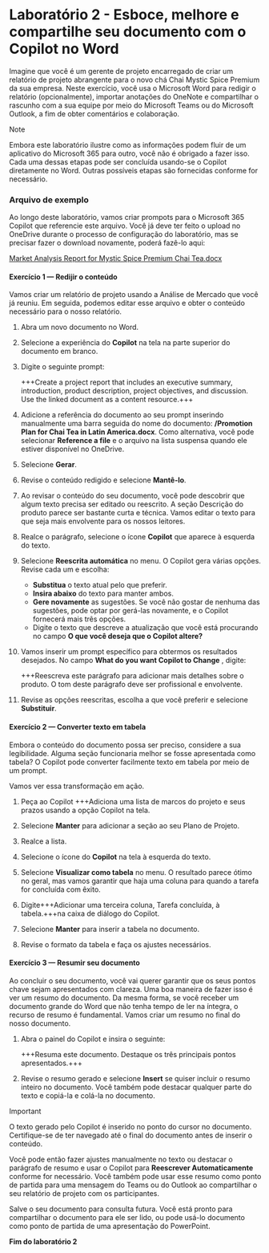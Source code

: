 # Laboratório 2 - Esboce, melhore e compartilhe seu documento com o Copilot no Word

Imagine que você é um gerente de projeto encarregado de criar um relatório de projeto abrangente para o novo chá Chai Mystic Spice Premium da sua empresa. Neste exercício, você usa o Microsoft Word para redigir o relatório (opcionalmente), importar anotações do OneNote e compartilhar o rascunho com a sua equipe por meio do Microsoft Teams ou do Microsoft Outlook, a fim de obter comentários e colaboração.

> [!NOTE]
> Embora este laboratório ilustre como as informações podem fluir de um aplicativo do Microsoft 365 para outro, você não é obrigado a fazer isso. Cada uma dessas etapas pode ser concluída usando-se o Copilot diretamente no Word. Outras possíveis etapas são fornecidas conforme for necessário.

### Arquivo de exemplo

Ao longo deste laboratório, vamos criar prompots para o Microsoft 365 Copilot que referencie este arquivo. Você já deve ter feito o upload no OneDrive durante o processo de configuração do laboratório, mas se precisar fazer o download novamente, poderá fazê-lo aqui:

[Market Analysis Report for Mystic Spice Premium Chai Tea.docx](https://go.microsoft.com/fwlink/?linkid=2268826)



#### Exercício 1 — Redijir o conteúdo

Vamos criar um relatório de projeto usando a Análise de Mercado que você já reuniu. Em seguida, podemos editar esse arquivo e obter o conteúdo necessário para o nosso relatório.

1. Abra um novo documento no Word.

1. Selecione a experiência do **Copilot** na tela na parte superior do documento em branco.

1. Digite o seguinte prompt:

    +++Create a project report that includes an executive summary, introduction, product description, project objectives, and discussion. Use the linked document as a content resource.+++

1. Adicione a referência do documento ao seu prompt inserindo manualmente uma barra seguida do nome do documento: **/Promotion Plan for Chai Tea in Latin America.docx**. Como alternativa, você pode selecionar **Reference a file** e o arquivo na lista suspensa quando ele estiver disponível no OneDrive.
   
1. Selecione **Gerar**.

1. Revise o conteúdo redigido e selecione **Mantê-lo**.

1. Ao revisar o conteúdo do seu documento, você pode descobrir que algum texto precisa ser editado ou reescrito. A seção Descrição do produto parece ser bastante curta e técnica. Vamos editar o texto para que seja mais envolvente para os nossos leitores.

1. Realce o parágrafo, selecione o ícone **Copilot** que aparece à esquerda do texto.

1. Selecione **Reescrita automática** no menu. O Copilot gera várias opções. Revise cada um e escolha:

    - **Substitua** o texto atual pelo que preferir.
    - **Insira abaixo** do texto para manter ambos.
    - **Gere novamente** as sugestões. Se você não gostar de nenhuma das sugestões, pode optar por gerá-las novamente, e o Copilot fornecerá mais três opções.
    - Digite o texto que descreve a atualização que você está procurando no campo **O que você deseja que o Copilot altere?**

1. Vamos inserir um prompt específico para obtermos os resultados desejados. No campo **What do you want Copilot to Change** , digite:

    +++Reescreva este parágrafo para adicionar mais detalhes sobre o produto. O tom deste parágrafo deve ser profissional e envolvente.

1. Revise as opções reescritas, escolha a que você preferir e selecione **Substituir**.

#### Exercício 2 — Converter texto em tabela

Embora o conteúdo do documento possa ser preciso, considere a sua legibilidade. Alguma seção funcionaria melhor se fosse apresentada como tabela? O Copilot pode converter facilmente texto em tabela por meio de um prompt.

Vamos ver essa transformação em ação.

1. Peça ao Copilot +++Adiciona uma lista de marcos do projeto e seus prazos usando a opção Copilot na tela.

1. Selecione **Manter** para adicionar a seção ao seu Plano de Projeto.

1. Realce a lista.

1. Selecione o ícone do **Copilot** na tela à esquerda do texto.

1. Selecione **Visualizar como tabela** no menu. O resultado parece ótimo no geral, mas vamos garantir que haja uma coluna para quando a tarefa for concluída com êxito.

1. Digite+++Adicionar uma terceira coluna, Tarefa concluída, à tabela.+++na caixa de diálogo do Copilot.

1. Selecione **Manter** para inserir a tabela no documento.

1. Revise o formato da tabela e faça os ajustes necessários.

#### Exercício 3 — Resumir seu documento

Ao concluir o seu documento, você vai querer garantir que os seus pontos chave sejam apresentados com clareza. Uma boa maneira de fazer isso é ver um resumo do documento. Da mesma forma, se você receber um documento grande do Word que não tenha tempo de ler na íntegra, o recurso de resumo é fundamental. Vamos criar um resumo no final do nosso documento.

1. Abra o painel do Copilot e insira o seguinte:

    +++Resuma este documento. Destaque os três principais pontos apresentados.+++

1. Revise o resumo gerado e selecione **Insert** se quiser incluir o resumo inteiro no documento. Você também pode destacar qualquer parte do texto e copiá-la e colá-la no documento.

> [!IMPORTANT]
> O texto gerado pelo Copilot é inserido no ponto do cursor no documento. Certifique-se de ter navegado até o final do documento antes de inserir o conteúdo.

Você pode então fazer ajustes manualmente no texto ou destacar o parágrafo de resumo e usar o Copilot para **Reescrever Automaticamente** conforme for necessário. Você também pode usar esse resumo como ponto de partida para uma mensagem do Teams ou do Outlook ao compartilhar o seu relatório de projeto com os participantes.

Salve o seu documento para consulta futura. Você está pronto para compartilhar o documento para ele ser lido, ou pode usá-lo documento como ponto de partida de uma apresentação do PowerPoint.

**Fim do laboratório 2**
